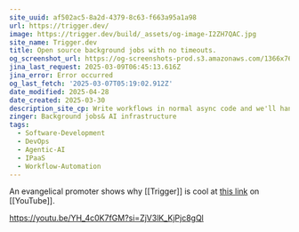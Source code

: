 ```yaml
---
site_uuid: af502ac5-8a2d-4379-8c63-f663a95a1a98
url: https://trigger.dev/
image: https://trigger.dev/build/_assets/og-image-I2ZH7QAC.jpg
site_name: Trigger.dev
title: Open source background jobs with no timeouts.
og_screenshot_url: https://og-screenshots-prod.s3.amazonaws.com/1366x768/80/false/23b2ced502ed35435b02845d2a6961a0b648856905044f1cd5eeaeafd43a1945.jpeg
jina_last_request: 2025-03-09T06:45:13.616Z
jina_error: Error occurred
og_last_fetch: '2025-03-07T05:19:02.912Z'
date_modified: 2025-04-28
date_created: 2025-03-30
description_site_cp: Write workflows in normal async code and we'll handle the rest, from queues to elastic scaling. No timeouts, retries, observability, and zero infrastructure to manage.
zinger: Background jobs& AI infrastructure
tags:
  - Software-Development
  - DevOps
  - Agentic-AI
  - IPaaS
  - Workflow-Automation
---
```


An evangelical promoter shows why [[Trigger]] is cool at [this link](https://youtu.be/E2t821Ujb0k?si=oA6G59-S2RuYNc2B) on [[YouTube]].

https://youtu.be/YH_4c0K7fGM?si=ZjV3lK_KjPjc8gQl